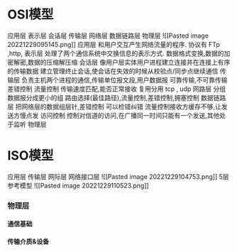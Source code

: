# OSI模型
应用层
表示层
会话层
传输层
网络层
数据链路层
物理层
![[Pasted image 20221229095145.png]]
应用层
和用户交互产生网络流量的程序.
协议有 FTp ,http,
表示层
处理了两个通信系统中交换信息的表示方式.
数据格式变换,数据的加密解密,数据的压缩解压缩
会话层
像用户层实体用户进程建立连接并在连接上有序的传输数据
建立管理终止会话,使会话在失效的时候从校验点/同步点继续通信
传输层
负责主机两个进程的通信,传输单位报文段,用户数据报
可靠传输,不可靠传输
差错控制
流量控制 传输速度匹配,能否正常接收
复用分用
tcp , udp
网路层
分组
数据报分成更小的组
路由选择(最佳路径),流量控制,差错控制,拥塞控制
数据链路层
把网络层的数据组层针,差错控制 可以检错纠错
流量控制接收方缓存不够,让发送方慢点发
访问控制 控制对信道的访问,在广播同一时间只能有一个发送,其他处于监听
物理层
# ISO模型
应用层
传输层
网际层
网络接口层
![[Pasted image 20221229104753.png]]
5层参考模型
![[Pasted image 20221229110523.png]]


### 物理层
#### 通信基础


#### 传输介质&设备